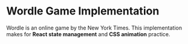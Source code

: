 # Wordle Game Implementation

Wordle is an online game by the New York Times.
This implementation makes for **React state management** and **CSS animation** practice.
